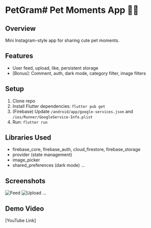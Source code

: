 # PetGram# Pet Moments App 🐶🐱

## Overview
Mini Instagram-style app for sharing cute pet moments.

## Features
- User feed, upload, like, persistent storage
- [Bonus]: Comment, auth, dark mode, category filter, image filters

## Setup
1. Clone repo
2. Install Flutter dependencies: `flutter pub get`
3. (Firebase) Update `/android/app/google-services.json` and `/ios/Runner/GoogleService-Info.plist`
4. Run: `flutter run`

## Libraries Used
- firebase_core, firebase_auth, cloud_firestore, firebase_storage
- provider (state management)
- image_picker
- shared_preferences (dark mode)
...

## Screenshots
![Feed](/screens/feed.png)
![Upload](/screens/upload.png)
...

## Demo Video
[YouTube Link]
